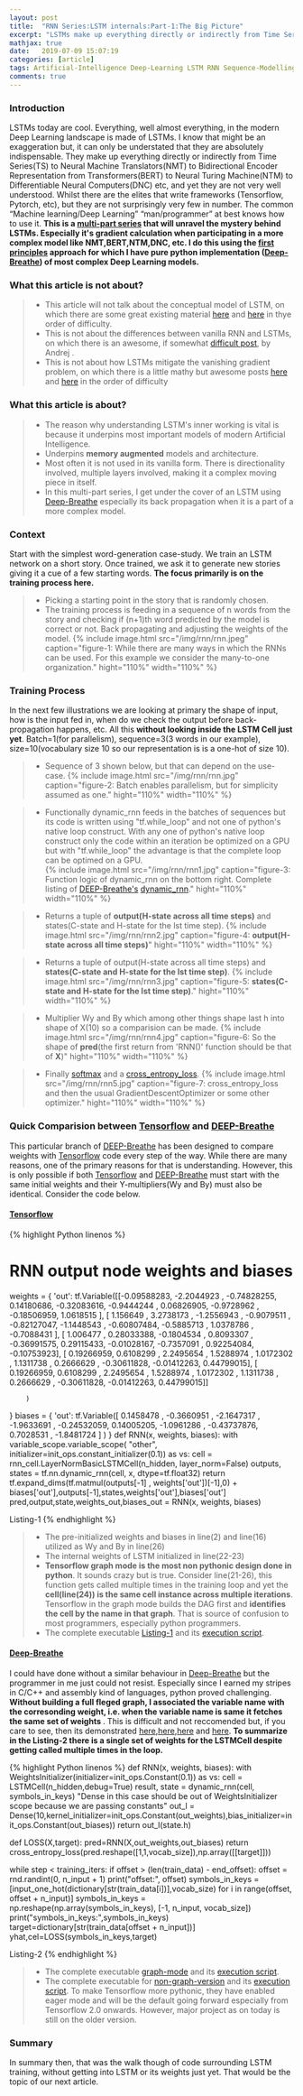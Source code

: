 ```yaml
---
layout: post
title:  "RNN Series:LSTM internals:Part-1:The Big Picture"
excerpt: "LSTMs make up everything directly or indirectly from Time Series(TS) to Neural Machine Translators(NMT) to Bidirectional Encoder Representation from Transformers(BERT) to Neural Turing Machine(NTM) to Differentiable Neural Computers(DNC) etc, and yet they are not very well understood. <strong>This is a multi-part series that will unravel the mystery behind LSTMs.</strong> Especially it's gradient calculation when participating in a more complex model like NMT,BERT,NTM,DNC, etc. <strong>I do this using the first principles approach for which I have pure python implementation Deep-Breathe of most complex Deep Learning models.</strong>"
mathjax: true
date:   2019-07-09 15:07:19
categories: [article]
tags: Artificial-Intelligence Deep-Learning LSTM RNN Sequence-Modelling
comments: true
---
```


### Introduction
LSTMs today are cool. Everything, well almost everything, in the modern Deep Learning landscape is made of LSTMs. I know that might be an exaggeration but, it can only be understated that they are absolutely indispensable. They make up everything directly or indirectly from Time Series(TS) to Neural Machine Translators(NMT) to Bidirectional Encoder Representation from Transformers(BERT) to Neural Turing Machine(NTM) to Differentiable Neural Computers(DNC) etc, and yet they are not very well understood. Whilst there are the elites that write frameworks (Tensorflow, Pytorch, etc), but they are not surprisingly very few in number. The common “Machine learning/Deep Learning”  “man/programmer” at best knows how to use it. <strong>This is a [multi-part series] that will unravel the mystery behind LSTMs. Especially it's gradient calculation when participating in a more complex model like NMT,BERT,NTM,DNC, etc. I do this using the [first principles][first principles] approach for which I have pure python implementation ([Deep-Breathe]) of most complex Deep Learning models.</strong>

### What this article is not about?
> * This article will not talk about the conceptual model of LSTM, on which there are some great existing material [here][lstm-1] and [here][lstm-2] in thye order of difficulty.
> * This is not about the differences between vanilla RNN and LSTMs, on which there is an awesome, if somewhat [difficult post][lstm-3], by Andrej .
> * This is not about how LSTMs mitigate the vanishing gradient problem, on which there is a little mathy but awesome posts [here][lstm-4] and [here][lstm-5] in the order of difficulty     

### What this article is about?
> * The reason why understanding LSTM's inner working is vital is because it underpins most important models of modern Artificial Intelligence.
> * Underpins <strong>memory augmented</strong> models and architecture.  
> * Most often it is not used in its vanilla form. There is directionality involved, multiple layers involved, making it a complex moving piece in itself.
> * In this multi-part series, I get under the cover of an LSTM using [Deep-Breathe] especially its back propagation when it is a part of a more complex model.

### Context
Start with the simplest word-generation case-study. We train an LSTM network on a short story. Once trained, we ask it to generate new stories giving it a cue of a few starting words. <strong>The focus primarily is on the training process here.</strong>
> * Picking a starting point in the story that is randomly chosen.
> * The training process is feeding in a sequence of n words from the story and checking if (n+1)th word predicted by the model is correct or not. Back propagating and adjusting the weights of the model.
{%
    include image.html
    src="/img/rnn/rnn.jpeg"
    caption="figure-1: While there are many ways in which the RNNs can be used. For this example we consider the many-to-one organization."
    hight="110%"
    width="110%"
%}


### Training Process
In the next few illustrations we are looking at primary the shape of input, how is the input fed in, when do we check the output before back-propagation happens, etc. All this <strong>without looking inside the LSTM Cell just yet</strong>. Batch=1(for parallelism), sequence=3(3 words in our example), size=10(vocabulary size 10 so our representation is is a one-hot of size 10).

> * Sequence of 3 shown below, but that can depend on the use-case.
{%
    include image.html
    src="/img/rnn/rnn.jpg"
    caption="figure-2: Batch enables parallelism, but for simplicity assumed as one."
    hight="110%"
    width="110%"
%}

> * Functionally dynamic_rnn feeds in the batches of sequences but its code is written using "tf.while_loop" and not one of python's native loop construct. With any one of python's native loop construct only the code within an iteration be optimized on a GPU but with "tf.while_loop" the advantage is that the complete loop can be optimed on a GPU.    
{%
    include image.html
    src="/img/rnn/rnn1.jpg"
    caption="figure-3: Function logic of dynamic_rnn on the bottom right. Complete listing of <a href='https://github.com/slowbreathing/Deep-Breathe'>DEEP-Breathe's</a> <a href='https://github.com/slowbreathing/Deep-Breathe/blob/f9585bde9cbb61e71f67ccd936aa22a155c36709/org/mk/training/dl/rnn.py#L214-L285'>dynamic_rnn</a>."
    hight="110%"
    width="110%"
%}

> * Returns a tuple of <strong>output(H-state across all time steps)</strong> and states(C-state and H-state for the lst time step).
{%
    include image.html
    src="/img/rnn/rnn2.jpg"
    caption="figure-4: <strong>output(H-state across all time steps)</strong>"
    hight="110%"
    width="110%"
%}

> * Returns a tuple of output(H-state across all time steps) and <strong>states(C-state and H-state for the lst time step)</strong>.
{%
    include image.html
    src="/img/rnn/rnn3.jpg"
    caption="figure-5: <strong>states(C-state and H-state for the lst time step)</strong>."
    hight="110%"
    width="110%"
%}

> * Multiplier Wy and By which among other things shape last h into shape of X(10) so a comparision can be made.
{%
    include image.html
    src="/img/rnn/rnn4.jpg"
    caption="figure-6: So the shape of <strong>pred</strong>(the first return from 'RNN()' function should be that of <strong>X</strong>)"
    hight="110%"
    width="110%"
%}

> * Finally [softmax][softmax] and a [cross_entropy_loss][cross_entropy_loss].
{%
    include image.html
    src="/img/rnn/rnn5.jpg"
    caption="figure-7: cross_entropy_loss and then the usual GradientDescentOptimizer or some other optimizer."
    hight="110%"
    width="110%"
%}

### Quick Comparision between [Tensorflow] and [DEEP-Breathe]

This particular branch of [DEEP-Breathe] has been designed to compare weights with [Tensorflow] code every step of the way. While there are many reasons, one of the primary reasons for that is understanding. However, this is only possible if both [Tensorflow] and [DEEP-Breathe] must start with the same initial weights and their Y-multipliers(Wy and By) must also be identical. Consider the code below.

#### [Tensorflow]
{% highlight Python linenos %}
  # RNN output node weights and biases
  weights = {
    'out': tf.Variable([[-0.09588283, -2.2044923 , -0.74828255,  0.14180686, -0.32083616,
        -0.9444244 ,  0.06826905, -0.9728962 , -0.18506959,  1.0618515 ],
       [ 1.156649  ,  3.2738173 , -1.2556943 , -0.9079511 , -0.82127047,
        -1.1448543 , -0.60807484, -0.5885713 ,  1.0378786 , -0.7088431 ],
       [ 1.006477  ,  0.28033388, -0.1804534 ,  0.8093307 , -0.36991575,
         0.29115433, -0.01028167, -0.7357091 ,  0.92254084, -0.10753923],
       [ 0.19266959,  0.6108299 ,  2.2495654 ,  1.5288974 ,  1.0172302 ,
         1.1311738 ,  0.2666629 , -0.30611828, -0.01412263,  0.44799015],
       [ 0.19266959,  0.6108299 ,  2.2495654 ,  1.5288974 ,  1.0172302 ,
         1.1311738 ,  0.2666629 , -0.30611828, -0.01412263,  0.44799015]]

        )
  }
  biases = {
    'out': tf.Variable([ 0.1458478 , -0.3660951 , -2.1647317 , -1.9633691 , -0.24532059,
        0.14005205, -1.0961286 , -0.43737876,  0.7028531 , -1.8481724 ]
    )
  }
  def RNN(x, weights, biases):
    with variable_scope.variable_scope(
            "other", initializer=init_ops.constant_initializer(0.1)) as vs:
        cell = rnn_cell.LayerNormBasicLSTMCell(n_hidden, layer_norm=False)
        outputs, states = tf.nn.dynamic_rnn(cell, x, dtype=tf.float32)
        return tf.expand_dims(tf.matmul(outputs[-1] , weights['out'])[-1],0) + biases['out'],outputs[-1],states,weights['out'],biases['out']
  pred,output,state,weights_out,biases_out = RNN(x, weights, biases)

Listing-1
{% endhighlight %}
> * The pre-initialized weights and biases in line(2) and line(16) utilized as Wy and By in line(26)
> * The internal weights of LSTM initialized in line(22-23)
> * <strong>Tensorflow graph mode is the most non pythonic design done in python</strong>. It sounds crazy but is true. Consider line(21-26), this function gets called multiple times in the training loop and yet the <strong>cell(line(24)) is the same cell instance across multiple iterations</strong>. Tensorflow in the graph mode builds the DAG first and <strong>identifies the cell by the name in that graph</strong>. That is source of confusion to most programmers, especially python programmers.
> * The complete executable [Listing-1] and its [execution script][scr-1].

#### [Deep-Breathe]

I could have done without a similar behaviour in [Deep-Breathe] but the programmer in me just could not resist. Especially since I earned my stripes in C/C++ and assembly kind of languages, python proved challenging. <strong>Without building a full fleged graph, I associated the variable name with the corresonding weight, i.e. when the variable name is same it fetches the same set of weights </strong>. This is difficult and not reccomended but, if you care to see, then its demonstrated [here][pygr-1],[here][pygr-2],[here][pygr-3] and [here][pygr-4]. <strong>To summarize in the Listing-2 there is a single set of weights for the LSTMCell despite getting called multiple times in the loop.</strong>

{% highlight Python linenos %}
def RNN(x, weights, biases):
  with WeightsInitializer(initializer=init_ops.Constant(0.1)) as vs:
      cell = LSTMCell(n_hidden,debug=True)
      result, state = dynamic_rnn(cell, symbols_in_keys)
  "Dense in this case should be out of WeightsInitializer scope because we are passing constants"
  out_l = Dense(10,kernel_initializer=init_ops.Constant(out_weights),bias_initializer=init_ops.Constant(out_biases))
  return out_l(state.h)


def LOSS(X,target):
  pred=RNN(X,out_weights,out_biases)
  return cross_entropy_loss(pred.reshape([1,1,vocab_size]),np.array([[target]]))

while step < training_iters:
  if offset > (len(train_data) - end_offset):
      offset = rnd.randint(0, n_input + 1)
  print("offset:", offset)
  symbols_in_keys = [input_one_hot(dictionary[str(train_data[i])],vocab_size) for i in range(offset, offset + n_input)]
  symbols_in_keys = np.reshape(np.array(symbols_in_keys), [-1, n_input, vocab_size])
  print("symbols_in_keys:",symbols_in_keys)
  target=dictionary[str(train_data[offset + n_input])]
  yhat,cel=LOSS(symbols_in_keys,target)


Listing-2
{% endhighlight %}

> * The complete executable [graph-mode][Listing-2] and its [execution script][scr-2].
> * The complete executable for [non-graph-version][Listing-3] and its [execution script][scr-3]. To make Tensorflow more pythonic, they have enabled eager mode and will be the default going forward especially from Tensorflow 2.0 onwards. However, major project as on today is still on the older version.

### Summary
In summary then, that was the walk though of code surrounding LSTM training, without getting into LSTM or its weights just yet. That would be the topic of our next article.    

[multi-part series]: /tags/#LSTM
[first principles]: https://medium.com/the-mission/elon-musks-3-step-first-principles-thinking-how-to-think-and-solve-difficult-problems-like-a-ba1e73a9f6c0
[Deep-Breathe]: https://github.com/slowbreathing/Deep-Breathe
[lstm-1]: https://colah.github.io/posts/2015-08-Understanding-LSTMs/
[lstm-2]: https://r2rt.com/written-memories-understanding-deriving-and-extending-the-lstm.html
[lstm-3]: http://karpathy.github.io/2015/05/21/rnn-effectiveness/
[lstm-4]: https://weberna.github.io/blog/2017/11/15/LSTM-Vanishing-Gradients.html
[lstm-5]: https://medium.com/datadriveninvestor/how-do-lstm-networks-solve-the-problem-of-vanishing-gradients-a6784971a577

[softmax]: /articles/2019-05/softmax-and-its-gradient
[cross_entropy_loss]: /articles/2019-05/softmax-and-cross-entropy
[Tensorflow]: https://www.tensorflow.org/
[Listing-1]: https://github.com/slowbreathing/Deep-Breathe/blob/master/org/mk/training/dl/tfwordslstm.py
[Listing-2]: https://github.com/slowbreathing/Deep-Breathe/blob/master/org/mk/training/dl/LSTMMainGraph.py
[Listing-3]: https://github.com/slowbreathing/Deep-Breathe/blob/master/org/mk/training/dl/LSTMMain.py
[scr-1]: https://github.com/slowbreathing/Deep-Breathe/blob/f9585bde9cbb61e71f67ccd936aa22a155c36709/scripts#L13
[scr-2]: https://github.com/slowbreathing/Deep-Breathe/blob/f9585bde9cbb61e71f67ccd936aa22a155c36709/scripts#L15
[scr-3]: https://github.com/slowbreathing/Deep-Breathe/blob/f9585bde9cbb61e71f67ccd936aa22a155c36709/scripts#L14
[pygr-1]: https://github.com/slowbreathing/Deep-Breathe/blob/c3b538d9c3afeeb5a15c3d91ea9063976438c810/org/mk/training/dl/rnn.py#L75-L76
[pygr-2]: https://github.com/slowbreathing/Deep-Breathe/blob/c3b538d9c3afeeb5a15c3d91ea9063976438c810/org/mk/training/dl/common.py#L241-L255
[pygr-3]: https://github.com/slowbreathing/Deep-Breathe/blob/c3b538d9c3afeeb5a15c3d91ea9063976438c810/org/mk/training/dl/rnn_cell.py#L79-L81
[pygr-4]: https://github.com/slowbreathing/Deep-Breathe/blob/c3b538d9c3afeeb5a15c3d91ea9063976438c810/org/mk/training/dl/core.py#L107-L112

